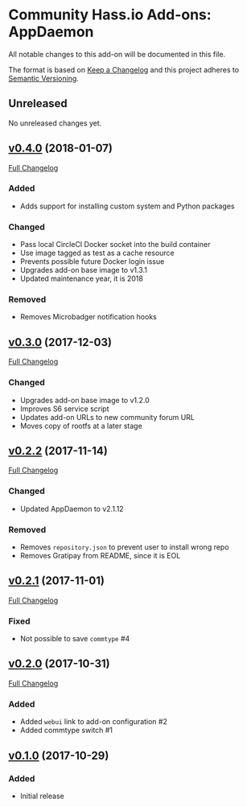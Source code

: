 # Community Hass.io Add-ons: AppDaemon

All notable changes to this add-on will be documented in this file.

The format is based on [Keep a Changelog][keep-a-changelog]
and this project adheres to [Semantic Versioning][semantic-versioning].

## Unreleased

No unreleased changes yet.

## [v0.4.0] (2018-01-07)

[Full Changelog][v0.3.0-v0.4.0]

### Added

- Adds support for installing custom system and Python packages

### Changed

- Pass local CircleCI Docker socket into the build container
- Use image tagged as test as a cache resource
- Prevents possible future Docker login issue
- Upgrades add-on base image to v1.3.1
- Updated maintenance year, it is 2018

### Removed

- Removes Microbadger notification hooks

## [v0.3.0] (2017-12-03)

[Full Changelog][v0.2.2-v0.3.0]

### Changed

- Upgrades add-on base image to v1.2.0
- Improves S6 service script
- Updates add-on URLs to new community forum URL
- Moves copy of rootfs at a later stage

## [v0.2.2] (2017-11-14)

[Full Changelog][v0.2.1-v0.2.2]

### Changed

- Updated AppDaemon to v2.1.12

### Removed

- Removes `repository.json` to prevent user to install wrong repo
- Removes Gratipay from README, since it is EOL

## [v0.2.1] (2017-11-01)

[Full Changelog][v0.2.0-v0.2.1]

### Fixed

- Not possible to save `commtype` #4

## [v0.2.0] (2017-10-31)

[Full Changelog][v0.1.0-v0.2.0]

### Added

- Added `webui` link to add-on configuration #2
- Added commtype switch #1

## [v0.1.0] (2017-10-29)

### Added

- Initial release

[keep-a-changelog]: http://keepachangelog.com/en/1.0.0/
[semantic-versioning]: http://semver.org/spec/v2.0.0.html
[v0.1.0-v0.2.0]: https://github.com/hassio-addons/addon-appdaemon/compare/v0.1.0...v0.2.0
[v0.1.0]: https://github.com/hassio-addons/addon-appdaemon/tree/v0.1.0
[v0.2.0-v0.2.1]: https://github.com/hassio-addons/addon-appdaemon/compare/v0.2.0...v0.2.1
[v0.2.0]: https://github.com/hassio-addons/addon-appdaemon/tree/v0.2.0
[v0.2.1-v0.2.2]: https://github.com/hassio-addons/addon-appdaemon/compare/v0.2.1...v0.2.2
[v0.2.1]: https://github.com/hassio-addons/addon-appdaemon/tree/v0.2.1
[v0.2.2-v0.3.0]: https://github.com/hassio-addons/addon-appdaemon/compare/v0.2.2...v0.3.0
[v0.2.2]: https://github.com/hassio-addons/addon-appdaemon/tree/v0.2.2
[v0.3.0-v0.4.0]: https://github.com/hassio-addons/addon-appdaemon/compare/v0.3.0...v0.4.0
[v0.3.0]: https://github.com/hassio-addons/addon-appdaemon/tree/v0.3.0
[v0.4.0]: https://github.com/hassio-addons/addon-appdaemon/tree/v0.4.0
